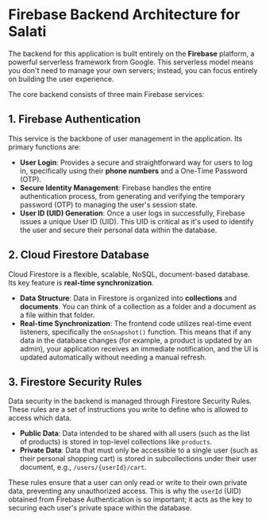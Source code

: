 # Firebase Backend Architecture for Salati

The backend for this application is built entirely on the **Firebase** platform, a powerful serverless framework from Google. This serverless model means you don't need to manage your own servers; instead, you can focus entirely on building the user experience.

The core backend consists of three main Firebase services:

## 1. Firebase Authentication

This service is the backbone of user management in the application. Its primary functions are:

-   **User Login**: Provides a secure and straightforward way for users to log in, specifically using their **phone numbers** and a One-Time Password (OTP).
-   **Secure Identity Management**: Firebase handles the entire authentication process, from generating and verifying the temporary password (OTP) to managing the user's session state.
-   **User ID (UID) Generation**: Once a user logs in successfully, Firebase issues a unique User ID (UID). This UID is critical as it's used to identify the user and secure their personal data within the database.

## 2. Cloud Firestore Database

Cloud Firestore is a flexible, scalable, NoSQL, document-based database. Its key feature is **real-time synchronization**.

-   **Data Structure**: Data in Firestore is organized into **collections** and **documents**. You can think of a collection as a folder and a document as a file within that folder.
-   **Real-time Synchronization**: The frontend code utilizes real-time event listeners, specifically the `onSnapshot()` function. This means that if any data in the database changes (for example, a product is updated by an admin), your application receives an immediate notification, and the UI is updated automatically without needing a manual refresh.

## 3. Firestore Security Rules

Data security in the backend is managed through Firestore Security Rules. These rules are a set of instructions you write to define who is allowed to access which data.

-   **Public Data**: Data intended to be shared with all users (such as the list of products) is stored in top-level collections like `products`.
-   **Private Data**: Data that must only be accessible to a single user (such as their personal shopping cart) is stored in subcollections under their user document, e.g., `/users/{userId}/cart`.

These rules ensure that a user can only read or write to their own private data, preventing any unauthorized access. This is why the `userId` (UID) obtained from Firebase Authentication is so important; it acts as the key to securing each user's private space within the database.
